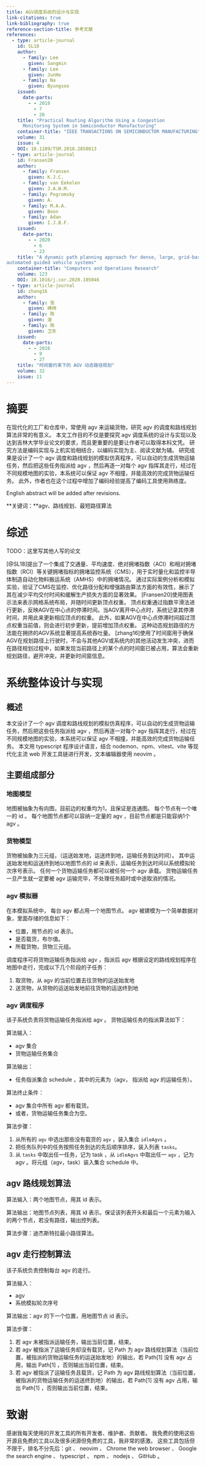 ```yaml
---
title: AGV调度系统的设计与实现
link-citations: true
link-bibliography: true
reference-section-title: 参考文献
references:
  - type: article-journal
    id: SL18
    author:
      - family: Lee
        given: Sangmin
      - family: Lee
        given: JunHo
      - family: Na
        given: Byungsoo
    issued:
      date-parts:
        - - 2018
          - 7
          - 20
    title: "Practical Routing Algorithm Using a Congestion
      Monitoring System in Semiconductor Manufacturing"
    container-title: "IEEE TRANSACTIONS ON SEMICONDUCTOR MANUFACTURING"
    volume: 31
    issue: 4
    DOI: 10.1109/TSM.2018.2858013
  - type: article-journal
    id: Fransen20
    author:
      - family: Fransen
        given: K.J.C.
      - family: van Eekelen
        given: J.A.W.M.
      - family: Pogromsky
        given: A.
      - family: M.A.A.
        given: Boon
      - family: Adan
        given: I.J.B.F.
    issued:
      date-parts:
        - - 2020
          - 6
          - 23
    title: "A dynamic path planning approach for dense, large, grid-based
automated guided vehicle systems"
    container-title: "Computers and Operations Research"
    volume: 123
    DOI: 10.1016/j.cor.2020.105046
  - type: article-journal
    id: zhang16
    author:
      - family: 张
        given: 峥炜
      - family: 陈
        given: 波
      - family: 陈
        given: 卫东
    issued:
      date-parts:
        - - 2016
          - 9
          - 27
    title: "时间窗约束下的 AGV 动态路径规划"
    volume: 32
    issue: 11
---
```


# 摘要

在现代化的工厂和仓库中，常使用 agv 来运输货物，研究 agv 的调度和路线规划算法非常的有意义。
本文工作目的不仅是要探究 agv 调度系统的设计与实现以及达到吉林大学毕业论文的要求，而且更重要的是要让作者可以取得本科文凭。
研究方法是编码实现与上机实验相结合，以编码实现为主、阅读文献为辅。
研究成果是设计了一个 agv 调度和路线规划的模拟仿真程序，可以自动的生成货物运输任务，然后把这些任务指派给 agv ，然后再逐一对每个 agv 指挥其走行，经过在不同规模地图的实验，本系统可以保证 agv 不相撞，并能高效的完成货物运输任务。
此外，作者也在这个过程中增加了编码经验提高了编码工具使用熟练度。

English abstract will be added after revisions.

**关键词：**agv、路线规划、最短路径算法

# 综述

TODO：这里写其他人写的论文

[@SL18]提出了一个集成了交通量、平均速度、绝对拥堵指数（ACI）和相对拥堵指数（RCI）等关键拥堵指标的拥堵监控系统（CMS），用于实时量化和监控半导体制造自动化物料搬运系统（AMHS）中的拥堵情况。
通过实际案例分析和模拟实验，验证了CMS在监控、优化路径分配和增强路由算法方面的有效性，展示了其在减少平均交付时间和缓解生产损失方面的显著效果。
[Fransen20]使用图表示法来表示网格系统布局，并随时间更新顶点权重。
顶点权重通过指数平滑法进行更新，反映AGV在中心点的停滞时间。当AGV离开中心点时，系统记录其停滞时间，并用此来更新相应顶点的权重。
此外，如果AGV在中心点停滞时间超过顶点权重当前值，则会进行初步更新，提前增加顶点权重。
这种动态规划路径的方法能在拥挤的AGV系统显著提高系统吞吐量。
[zhang16]使用了时间窗用于确保AGV在规划路径上行驶时，不会与其他AGV或系统内的其他活动发生冲突，进而在路径规划过程中，如果发现当前路径上的某个点的时间窗已被占用，算法会重新规划路径，避开冲突，并更新时间窗信息。

# 系统整体设计与实现

## 概述

本文设计了一个 agv 调度和路线规划的模拟仿真程序，可以自动的生成货物运输任务，然后把这些任务指派给 agv ，然后再逐一对每个 agv 指挥其走行，经过在不同规模地图的实验，本系统可以保证 agv 不相撞，并能高效的完成货物运输任务。
本文用 typescript 程序设计语言，结合 nodemon、npm、vitest、vite 等现代化主流 web 开发工具链进行开发，文本编辑器使用 neovim 。

## 主要组成部分

### 地图模型

地图被抽象为有向图，目前边的权重均为1，且保证是连通图。
每个节点有一个唯一的 id 。
每个地图节点都可以容纳一定量的 agv ，目前节点都是只能容纳1个 agv 。

### 货物模型

货物被抽象为三元组，（运送始发地，运送终到地，运输任务到达时间）。
其中运送始发地和运送终到地以地图节点的 id 来表示，运输任务到达时间以系统模拟轮次序号表示。
任何一个货物运输任务都可以被任何一个 agv 承载。
货物运输任务一旦产生就一定要被 agv 运输完毕，不处理任务超时或中途取消的情况。

### agv 模拟器

在本模拟系统中， 每台 agv 都占用一个地图节点。
agv 被建模为一个简单数据对象，里面存储的信息如下：

- 位置，用节点的 id 表示。
- 是否载货，布尔值。
- 所载货物，货物三元组。

调度程序可将货物运输任务指派给 agv ，指派后 agv 根据设定的路线规划程序在地图中走行，完成以下几个阶段的子任务：

1. 取货物，从 agv 的当前位置去往货物的运送始发地
2. 送货物，从货物的运送始发地前往货物的运送终到地

### agv 调度程序

该子系统负责将货物运输任务指派给 agv 。
货物运输任务的指派算法如下：

算法输入：

- agv 集合
- 货物运输任务集合

算法输出：

- 任务指派集合 schedule ，其中的元素为（agv， 指派给 agv 的运输任务）。

算法终止条件：

- agv 集合中所有 agv 都有载货。
- 或者，货物运输任务集合为空。

算法步骤：

1. 从所有的 `agv` 中选出那些没有载货的 `agv` ，装入集合 `idleAgvs` 。
2. 把任务队列中的任务按照任务到达的先后顺序排序，装入列表 `tasks`。
3. 从 `tasks` 中取出任一任务，记为 task ，从 `idleAgvs` 中取出任一 `agv` ，记为 agv 。将元组（agv，task）装入集合 schedule 中。

## agv 路线规划算法

算法输入：两个地图节点，用其 id 表示。

算法输出：地图节点列表，用其 id 表示。保证该列表开头和最后一个元素为输入的两个节点，若没有路径，输出控列表。

算法步骤：迪杰斯特拉最小路径算法。

## agv 走行控制算法

该子系统负责控制每台 agv 的走行。

算法输入：

- agv
- 系统模拟轮次序号

算法输出：agv 的下一个位置，用地图节点 id 表示。

算法步骤：

1. 若 agv 未被指派运输任务，输出当前位置，结束。
2. 若 agv 被指派了运输任务却没有载货，记 Path 为 agv 路线规划算法（当前位置，被指派的货物运输任务的运送始发地）的输出，若 Path[1] 没有 agv 占用，输出 Path[1] ，否则输出当前位置，结束。
3. 若 agv 被指派了运输任务且载货，记 Path 为 agv 路线规划算法（当前位置，被指派的货物运输任务的运送终到地）的输出，若 Path[1] 没有 agv 占用，输出 Path[1] ，否则输出当前位置，结束。

# 致谢

感谢我每天使用的开发工具的所有开发者、维护者、贡献者。
我免费的使用这些开源且免费的工具以及很多闭源但免费的工具，我非常的感激。
这些工具包括但不限于，排名不分先后：git 、 neovim 、 Chrome the web browser 、 Google the search engine 、 typescript 、 npm 、 nodejs 、 GitHub 。
